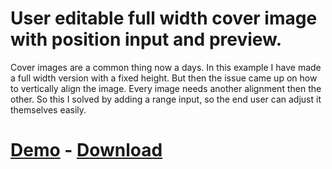 # User editable full width cover image with position input and preview.
Cover images are a common thing now a days. In this example I have made a full width version with a fixed height. But then the issue came up on how to vertically align the image. Every image needs another alignment then the other. So this I solved by adding a range input, so the end user can adjust it themselves easily.

# <a href="https://codump.github.io/demo/user-edit-full-width-cover-image/" target="_new">Demo</a> - <a href="https://github.com/codump/user-edit-full-width-cover-image/releases/latest" target="_new">Download</a>
